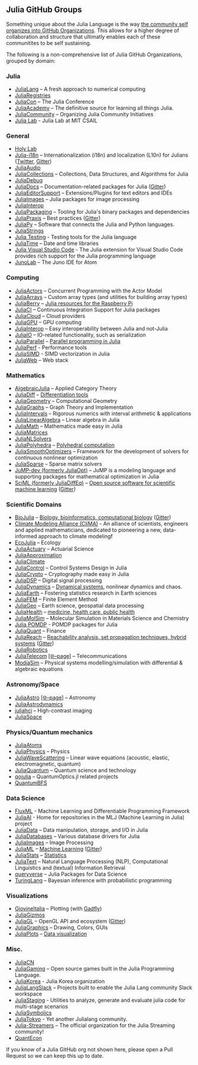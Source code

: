 ## Julia GitHub Groups

Something unique about the Julia Language is the way [the community self organizes into GitHub Organizations](https://youtu.be/cLFfTE2KWrk?t=644). This allows for a higher degree of collaboration and structure that ultimatly enables each of these communitites to be self sustaining.

The following is a non-comprehensive list of Julia GitHub Organizations, grouped by domain:

### Julia

* [JuliaLang](https://github.com/JuliaLang) – A fresh approach to numerical computing
* [JuliaRegistries](https://github.com/JuliaRegistries)
* [JuliaCon](https://github.com/JuliaCon) – The Julia Conference
* [JuliaAcademy](https://github.com/JuliaAcademy) – The definitive source for learning all things Julia.
* [JuliaCommunity](https://github.com/JuliaCommunity) – Organizing Julia Community Initiatives
* [Julia Lab](https://github.com/JuliaLabs) - Julia Lab at MIT CSAIL

### General

* [Holy Lab](https://github.com/HolyLab)
* [Julia-i18n](https://github.com/Julia-i18n) – Internationalization (i18n) and localization (L10n) for Julians ([Twitter](https://twitter.com/julia_i18n), [Gitter](https://gitter.im/Julia-i18n/julia-i18n))
* [JuliaAudio](https://github.com/JuliaAudio)
* [JuliaCollections](https://github.com/JuliaCollections) – Collections, Data Structures, and Algorithms for Julia
* [JuliaDebug](https://github.com/JuliaDebug)
* [JuliaDocs](https://github.com/juliadocs) – Documentation-related packages for Julia ([Gitter](https://gitter.im/juliadocs/users))
* [JuliaEditorSupport](https://github.com/JuliaEditorSupport) – Extensions/Plugins for text editors and IDEs
* [JuliaImages](https://github.com/JuliaImages) – Julia packages for image processing
* [JuliaInterop](https://github.com/JuliaInterop)
* [JuliaPackaging](https://github.com/JuliaPackaging) – Tooling for Julia's binary packages and dependencies
* [JuliaPraxis](https://github.com/JuliaPraxis) – Best practices ([Gitter](https://gitter.im/JuliaPraxis))
* [JuliaPy](https://github.com/JuliaPy) – Software that connects the Julia and Python languages.
* [JuliaStrings](https://github.com/JuliaStrings)
* [Julia Testing](https://github.com/JuliaTesting) - Testing tools for the Julia language
* [JuliaTime](https://github.com/JuliaTime) – Date and time libraries
* [Julia Visual Studio Code](https://github.com/julia-vscode) - The Julia extension for Visual Studio Code provides rich support for the Julia programming language
* [JunoLab](https://github.com/JunoLab) – The Juno IDE for Atom

### Computing

* [JuliaActors](https://github.com/JuliaActors) – Concurrent Programming with the Actor Model
* [JuliaArrays](https://github.com/JuliaArrays) – Custom array types (and utilities for building array types)
* [JuliaBerry](https://github.com/JuliaBerry) – [Julia resources for the Raspberry Pi](https://juliaberry.github.io/)
* [JuliaCI](https://github.com/JuliaCI) – Continuous Integration Support for Julia packages
* [JuliaCloud](https://github.com/juliacloud) – Cloud providers
* [JuliaGPU](https://github.com/JuliaGPU) – GPU computing
* [JuliaInterop](https://github.com/JuliaInterop) – Easy interoperability between Julia and not-Julia
* [JuliaIO](https://github.com/JuliaIO) – IO-related functionality, such as serialization
* [JuliaParallel](https://github.com/JuliaParallel) – [Parallel programming in Julia](https://github.com/JuliaParallel)
* [JuliaPerf](https://github.com/JuliaPerf) - Performance tools
* [JuliaSIMD](https://github.com/JuliaSIMD) - SIMD vectorization in Julia
* [JuliaWeb](https://github.com/JuliaWeb) – Web stack

### Mathematics

* [AlgebraicJulia](https://github.com/AlgebraicJulia) – Applied Category Theory
* [JuliaDiff](https://github.com/JuliaDiff/) – [Differentiation tools](https://www.juliadiff.org/)
* [JuliaGeometry](https://github.com/JuliaGeometry) – Computational Geometry
* [JuliaGraphs](https://github.com/JuliaGraphs) – Graph Theory and Implementation
* [JuliaIntervals](https://github.com/JuliaIntervals) – Rigorous numerics with interval arithmetic & applications
* [JuliaLinearAlgebra](https://github.com/JuliaLinearAlgebra) – Linear algebra in Julia
* [JuliaMath](https://github.com/JuliaMath) – Mathematics made easy in Julia
* [JuliaMatrices](https://github.com/JuliaMatrices)
* [JuliaNLSolvers](https://github.com/JuliaNLSolvers)
* [JuliaPolyhedra](https://github.com/JuliaPolyhedra) – [Polyhedral computation](https://juliapolyhedra.github.io/)
* [JuliaSmoothOptimizers](https://github.com/JuliaSmoothOptimizers) – Framework for the development of solvers for continuous nonlinear optimization
* [JuliaSparse](https://github.com/JuliaSparse) – Sparse matrix solvers
* [JuMP-dev (formerly JuliaOpt)](http://jump.dev) – JuMP is a modeling language and supporting packages for mathematical optimization in Julia
* [SciML (formerly JuliaDiffEq)](https://github.com/SciML) – [Open source software for scientific machine learning](https://sciml.ai) ([Gitter](https://gitter.im/JuliaDiffEq/Lobby))

### Scientific Domains

* [BioJulia](https://github.com/BioJulia) – [Biology, bioinformatics, computational biology](https://biojulia.net) ([Gitter](https://gitter.im/BioJulia/home))
* [Climate Modeling Alliance (CliMA)](https://github.com/CliMA) - An alliance of scientists, engineers and applied mathematicians, dedicated to pioneering a new, data-informed approach to climate modelingf
* [EcoJulia](https://github.com/EcoJulia) – Ecology
* [JuliaActuary](https://github.com/JuliaActuary) – Actuarial Science
* [JuliaApproximation](https://github.com/JuliaApproximation)
* [JuliaClimate](https://github.com/JuliaClimate)
* [JuliaControl](https://github.com/JuliaControl) – Control Systems Design in Julia
* [JuliaCrypto](https://github.com/JuliaCrypto) – Cryptography made easy in Julia
* [JuliaDSP](https://github.com/JuliaDSP) – Digital signal processing
* [JuliaDynamics](https://github.com/JuliaDynamics) – [Dynamical systems](https://juliadynamics.github.io/DynamicalSystems.jl/latest/), nonlinear dynamics and chaos.
* [JuliaEarth](https://github.com/JuliaEarth) –  Fostering statistics research in Earth sciences
* [JuliaFEM](https://github.com/JuliaFEM) –  Finite Element Method
* [JuliaGeo](https://github.com/JuliaGeo) – Earth science, geospatial data processing
* [JuliaHealth](https://github.com/JuliaHealth) – [medicine, health care, public health](https://juliahealth.org/)
* [JuliaMolSim](https://github.com/JuliaMolSim) – Molecular Simulation in Materials Science and Chemistry
* [Julia POMDP](https://github.com/JuliaPOMDP) - POMDP packages for Julia
* [JuliaQuant](https://github.com/JuliaQuant) – Finance
* [JuliaReach](https://github.com/JuliaReach) – [Reachability analysis, set propagation techniques, hybrid systems](https://juliareach.github.io/) ([Gitter](https://gitter.im/JuliaReach/Lobby))
* [JuliaRobotics](https://github.com/JuliaRobotics)
* [JuliaTelecom](https://github.com/JuliaTelecom) [[🌐–page]](https://github.com/JuliaTelecom/SiteMap) – Telecommunications
* [ModiaSim](https://github.com/ModiaSim) – Physical systems modelling/simulation with differential & algebraic equations

### Astronomy/Space

* [JuliaAstro](https://github.com/JuliaAstro) [[🌐–page]](https://juliaastro.github.io/) – Astronomy
* [JuliaAstrodynamics](https://github.com/JuliaAstrodynamics)
* [juliahci](https://github.com/juliahci) – High-contrast imaging
* [JuliaSpace](https://github.com/JuliaSpace)

### Physics/Quantum mechanics

* [JuliaAtoms](https://github.com/JuliaAtoms)
* [JuliaPhysics](https://github.com/JuliaPhysics) – Physics
* [JuliaWaveScattering](https://github.com/JuliaWaveScattering) – Linear wave equations (acoustic, elastic, electromagnetic, quantum)
* [JuliaQuantum](https://github.com/JuliaQuantum) – Quantum science and technology
* [qojulia](https://github.com/qojulia) – QuantumOptics.jl related projects
* [QuantumBFS](https://github.com/QuantumBFS)

### Data Science

* [FluxML](https://github.com/FluxML) - Machine Learning and Differentiable Programming Framework
* [JuliaAI](https://github.com/JuliaAI) - Home for repositories in the MLJ (Machine Learning in Julia) project
* [JuliaData](https://github.com/JuliaData) – Data manipulation, storage, and I/O in Julia
* [JuliaDatabases](https://github.com/JuliaDatabases) – Various database drivers for Julia
* [JuliaImages](https://github.com/JuliaImages) – Image Processing
* [JuliaML](https://github.com/JuliaML) – [Machine Learning](https://juliaml.github.io/) ([Gitter](https://gitter.im/JuliaML/chat))
* [JuliaStats](https://github.com/JuliaStats) – [Statistics](https://juliastats.github.io/)
* [JuliaText](https://github.com/JuliaText) – Natural Language Processing (NLP), Computational Linguistics and (textual) Information Retrieval
* [queryverse](https://github.com/queryverse) – Julia Packages for Data Science
* [TuringLang](https://github.com/TuringLang) – Bayesian inference with probabilistic programming

### Visualizations

* [GiovineItalia](https://github.com/GiovineItalia) – Plotting (with [Gadfly](https://github.com/GiovineItalia/Gadfly.jl))
* [JuliaGizmos](https://github.com/JuliaGizmos)
* [JuliaGL](https://github.com/JuliaGL) – OpenGL API and ecosystem ([Gitter](https://gitter.im/JuliaGL/meta))
* [JuliaGraphics](https://github.com/JuliaGraphics) – Drawing, Colors, GUIs
* [JuliaPlots](https://github.com/JuliaPlots) – [Data visualization](https://juliaplots.github.io/)


### Misc.

* [JuliaCN](https://github.com/JuliaCN)
* [JuliaGaming](https://github.com/JuliaGaming) – Open source games built in the Julia Programming Language.
* [JuliaKorea](https://github.com/juliakorea) - Julia Korea organization
* [JuliaLangSlack](https://github.com/JuliaLangSlack) – Projects built to enable the Julia Lang community Slack workspace
* [JuliaStaging](https://github.com/JuliaStaging) - Utilities to analyze, generate and evaluate julia code for multi-stage scenarios
* [JuliaSymbolics](https://github.com/JuliaSymbolics)
* [JuliaTokyo](https://github.com/JuliaTokyo) - Yet another Julialang community.
* [Julia-Streamers](https://github.com/Julia-Streamers) – The official organization for the Julia Streaming community!
* [QuantEcon](https://github.com/QuantEcon)


If you know of a Julia GitHub org not shown here, please open a Pull Request so we can keep this up to date.
